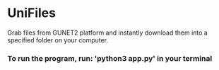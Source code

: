# UniFiles
Grab files from GUNET2 platform and instantly download them into a specified folder on your computer. 

### To run the program, run: 'python3 app.py' in your terminal
